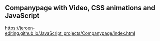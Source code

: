## Companypage with Video, CSS animations and JavaScript


https://jeroen-editing.github.io/JavaScript_projects/Companypage/index.html